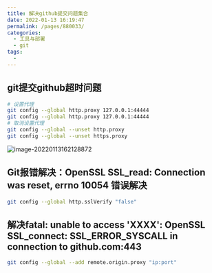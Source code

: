 ```yaml
---
title: 解决github提交问题集合
date: 2022-01-13 16:19:47
permalink: /pages/880033/
categories:
  - 工具与部署
  - git
tags:
  - 
---
```

## git提交github超时问题
```sh
# 设置代理
git config --global http.proxy 127.0.0.1:44444
git config --global http.proxy 127.0.0.1:44444
# 取消设置代理
git config --global --unset http.proxy
git config --global --unset https.proxy
```

![image-20220113162128872](https://img.ggball.top/image-20220113162128872.png)


## Git报错解决：OpenSSL SSL_read: Connection was reset, errno 10054 错误解决

```sh
git config --global http.sslVerify "false"
```

## 解决fatal: unable to access 'XXXX': OpenSSL SSL_connect: SSL_ERROR_SYSCALL in connection to github.com:443

```sh
git config --global --add remote.origin.proxy "ip:port"
```
